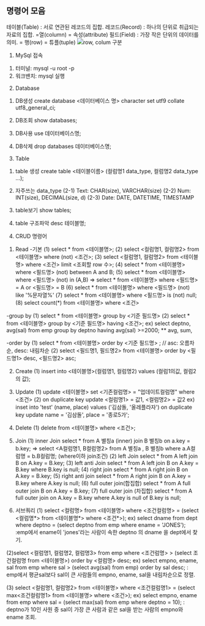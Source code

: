 ## 명령어 모음

테이블(Table) : 서로 연관된 레코드의 집합.
레코드(Record) : 하나의 단위로 취급되는 자료의 집합. =열(column) = 속성(attribute)
필드(Field) : 가장 작은 단위의 데이터를 의미. = 행(row) = 튜플(tuple)
![row, colum 구분](https://user-images.githubusercontent.com/51871037/201661348-893fd445-ffdb-4526-b3e9-477ccfe0bca4.PNG)


1. MySql 접속
1) 터미널: mysql -u root -p
2) 워크밴치: mysql 실행

2. Database
1) DB생성
create database <데이터베이스 명> character set utf9 collate utf8_general_ci;

2) DB조회
show databases;

3) DB사용
use 데이터베이스명;

4) DB삭제
drop databases 데이터베이스명;


3. Table
1) table 생성
 create table <테이블이름> (컬럼명1 data_type, 컬럼명2 data_type ...);

2) 자주쓰는 data_type
(2-1) Text: CHAR(size), VARCHAR(size)
(2-2) Num: INT(size), DECIMAL(size, d)
(2-3) Date: DATE, DATETIME, TIMESTAMP

3) table보기
show tables;

4) table 구조파악
desc 테이블명;


4. CRUD 명령어
1) Read
-기본
(1) select * from <테이블명>;
(2) select <컬럼명1, 컬럼명2> from <테이블명> where (not) <조건>;
(3) select <컬럼명1, 컬럼명2> from <테이블명> where <조건> limit <조회할 row 수>;
(4)  select * from <테이블명> where <필드명> (not) between A and B;
(5) select * from <테이블명> where <필드명> (not) in (A,B)
 => select * from <테이블명> where <필드명> = A or <필드명> = B
(6) select * from <테이블명> where <필드명> (not) like '%문자열%'
(7) select * from <테이블명> where <필드명> is (not) null;
(8) select count(*) from <테이블명> where <조건>

-group by 
(1) select * from <테이블명> group by <기준 필드명>
(2) select * from <테이블명> group by <기준 필드명> having <조건>;
ex) select deptno, avg(sal) from emp group by deptno having avg(sal) >=2000;
** avg, sum, 

-order by 
(1) select * from <테이블명> order by <기준 필드명> <asc or desc>;
// asc: 오름차순, desc: 내림차순
(2) select <필드명1, 필드명2> from <테이블명> order by <필드명1> desc, <필드명2>
 asc;

2) Create
(1) insert into <테이블명>(컬럼명1, 컬럼명2) values (컬럼1의값, 컬럼2의 값);

3) Update
(1) update <테이블명> set <기존컬럼명> = "업데이트컬럼명" where <조건>
(2) on duplicate key update  <컬럼명1> = 값1, <컬럼명2> = 값2
ex) inset into 'test' (name, place) values ('김삼돌, '올레플라자') on duplicate key update name = '김삼돌', place = '종로5가';

4) Delete
(1) delete from <테이블명> where <조건>;


5. Join
(1) inner Join
select * from A 별칭a (inner) join B 별칭b on a.key = b.key;
=> select <A컬럼명1, B컬럼명2> from A 별칭a , B 별칭b where a.A컬럼명 = b.B컬럼명; (where이하 join조건)
(2) left Join
select * from A left join B on A.key = B.key;
(3) left anti Join
select * from A left join B on A.key = B.key where B.key is null;
(4) right join
select * from A right join B on A.key = B.key;
(5) right anti join
select * from A right join B on A.key = B.key where A.key is null;
(6) full outer join(합집합)
select * from A full outer join B on A.key = B.key;
(7) full outer join (차집합)
select * from A full outer join on A.key = B.key where A.key is null of B.key is null;

6. 서브쿼리
(1) select <컬럼명> from <테이블명> where <조건컬럼명> = (select <컬럼명*> from <테이블명*> where <조건*>);
ex) select dname from dept where deptno = (select deptno from emp where ename = 'JONES');
:emp에서 ename이 'jones'라는 사람이 속한 deptno 의 dname 을 dept에서 찾기. 

(2)select <컬럼명1, 컬럼명2, 컬럼명3> from emp where <조건럼명> > (select 조건컬럼명 from <테이블명>) order by <컬럼명> desc;
ex) select empno, ename, sal from emp where sal > (select avg(sal) from emp) order by sal desc;
: emp에서 평균sal보다 sal이 큰 사람들의 empno, ename, sal을 내림차순으로 정렬.

(3) select <컬럼명1, 컬럼명2> from <테이블명> where <조건컬럼명1> = (select max<조건컬럼명1> from <테이블명> where <조건>);
ex) select empno, ename from emp where sal = (select max(sal) from emp where deptno = 10);
: deptno가 10인 사원 중 sal이 가장 큰 사람과 같은 sal을 받는 사람의 empno와 ename 조회.
